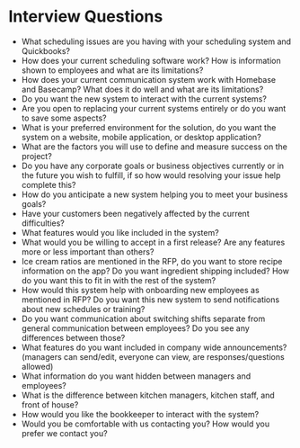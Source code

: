 # Interview Questions
- What scheduling issues are you having with your scheduling system and Quickbooks? 
- How does your current scheduling software work? How is information shown to employees and what are its limitations?
- How does your current communication system work with Homebase and Basecamp? What does it do well and what are its limitations?
- Do you want the new system to interact with the current systems?
- Are you open to replacing your current systems entirely or do you want to save some aspects?
- What is your preferred environment for the solution, do you want the system on a website, mobile application, or desktop application?
- What are the factors you will use to define and measure success on the project?
- Do you have any corporate goals or business objectives currently or in the future you wish to fulfill, if so how would resolving your issue help complete this?
- How do you anticipate a new system helping you to meet your business goals?
- Have your customers been negatively affected by the current difficulties?
- What features would you like included in the system?
- What would you be willing to accept in a first release? Are any features more or less important than others?
- Ice cream ratios are mentioned in the RFP, do you want to store recipe information on the app? Do you want ingredient shipping included? How do you want this to fit in with the rest of the system?
- How would this system help with onboarding new employees as mentioned in RFP? Do you want this new system to send notifications about new schedules or training?
- Do you want communication about switching shifts separate from general communication between employees? Do you see any differences between those?
- What features do you want included in company wide announcements? (managers can send/edit, everyone can view, are responses/questions allowed)
- What information do you want hidden between managers and employees?
- What is the difference between kitchen managers, kitchen staff, and front of house?
- How would you like the bookkeeper to interact with the system?
- Would you be comfortable with us contacting you? How would you prefer we contact you?
